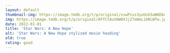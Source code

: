 ```yaml
---
layout: default
thumbnail-img: https://image.tmdb.org/t/p/original/vswPivs3yuUsk5aW6DbnyeNQ4GX.png
img: https://image.tmdb.org/t/p/original/6FfCtAuVAW8XJjZ7eWeLibRLWTw.jpg
date: 2022-01-01
title: 'Star Wars: A New Hope'
alt: 'Star Wars: A New Hope stylized movie heading'
old: true
rating: good
---
```

